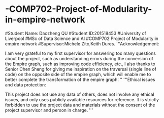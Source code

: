 # -COMP702-Project-of-Modularity-in-empire-network
#Student Name: Daozheng QU #Student ID:201518453 #University of Liverpool #MSc of Data Science and AI #COMP702 Project of Modularity in empire network
#Supervisor:Michele Zito,Keith Dures.
'''Acknowledgement:

I am very grateful to my first supervisor for answering too many questions about the project,
such as understanding errors during the conversion of the Empire graph, such as improving code efficiency, etc.,
I also thanks to Senior Chen Sheng for giving me inspiration on the traversal (single line of code) on the opposite side of the empire graph,
which will enable me to better complete the transformation of the empire graph.'''
'''Ethical issues and data protection:

This project does not use any data of others, does not involve any ethical issues, and only uses publicly available resources for reference.
It is strictly forbidden to use the project data and materials without the consent of the project supervisor and person in charge.
'''
